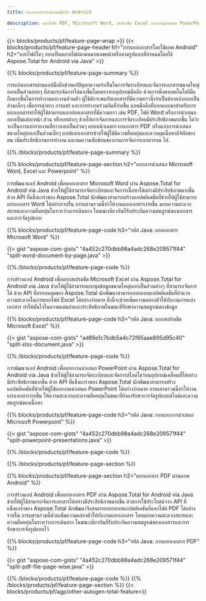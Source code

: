 ```yaml
---
title: แยกเอกสารผ่านแอพมือถือ Android 

description: แยกไฟล์ PDF, Microsoft Word, สเปรดชีต Excel และงานนำเสนอ PowerPoint ผ่านแอปพลิเคชัน Android ของคุณ แยกเอกสารตามหมายเลขหน้าหรือตามรูปแบบที่กำหนดไว้ล่วงหน้า
---
```


{{< blocks/products/pf/feature-page-wrap >}}
{{< blocks/products/pf/feature-page-header h1="การแยกเอกสารโดยใช้แอพ Android" h2="แยกไฟล์ใดๆ ออกเป็นหลายไฟล์ตามหมายเลขหน้าหรือตามรูปแบบที่กำหนดโดยใช้ Aspose.Total for Android via Java" >}}

{{% blocks/products/pf/feature-page-summary %}}

การแบ่งเอกสารผ่านแอปมือถือช่วยแก้ปัญหาความจำเป็นในการจัดระเบียบและจัดการเอกสารขนาดใหญ่ออกเป็นส่วนย่อยๆ ที่สามารถจัดการได้มากขึ้นโดยตรงจากอุปกรณ์มือถือ ด้วยการพึ่งพาเทคโนโลยีมือถือมากขึ้นในการทำงานและงานส่วนตัว ผู้ใช้มักจะพบกับเอกสารที่มีความยาวซึ่งจำเป็นต้องแบ่งออกเป็นส่วนเล็กๆ เพื่อการนำทาง การแชร์ และการทำงานร่วมกันที่ง่ายขึ้น แอพมือถือที่ออกแบบมาสำหรับการแยกเอกสารทำให้ผู้ใช้สามารถแยกย่อยเอกสารที่มีความยาว เช่น PDF, ไฟล์ Word หรือการนำเสนอออกเป็นแต่ละหน้า ส่วน หรือบทต่างๆ ช่วยให้การจัดการและการจัดระเบียบมีประสิทธิภาพมากขึ้น ไม่ว่าจะเป็นการแบ่งรายงานที่ยาวออกเป็นส่วนๆ แยกหน้าเฉพาะจากเอกสาร PDF หรือแบ่งการนำเสนอขนาดใหญ่ออกเป็นส่วนเล็กๆ แอปแยกเอกสารช่วยให้ผู้ใช้มีความยืดหยุ่นและควบคุมเนื้อหาดิจิทัลของตน เพิ่มประสิทธิภาพการทำงาน และลดความซับซ้อนของงานการจัดการเอกสารบน ไป.

{{% /blocks/products/pf/feature-page-summary  %}}

{{% blocks/products/pf/feature-page-section  h2="แยกการนำเสนอ Microsoft Word, Excel และ Powerpoint" %}}

การพัฒนาแอป Android เพื่อแยกเอกสาร Microsoft Word ผ่าน Aspose.Total for Android via Java ช่วยให้ผู้ใช้สามารถจัดระเบียบและจัดการเนื้อหาได้อย่างมีประสิทธิภาพมากขึ้น ด้วย API ที่แข็งแกร่งของ Aspose.Total นักพัฒนาสามารถสร้างแอปพลิเคชันที่ช่วยให้ผู้ใช้สามารถแยกเอกสาร Word ได้อย่างราบรื่น การผสานรวมนี้ทำให้งานแยกเอกสารง่ายขึ้น มอบความสะดวกสบายและความยืดหยุ่นในระหว่างการเดินทาง ในขณะเดียวกันก็รับประกันความสมบูรณ์ของเอกสารและการจัดรูปแบบ

{{% blocks/products/pf/feature-page-code h3="รหัส Java: แยกเอกสาร Microsoft Word" %}}

{{< gist "aspose-com-gists" "4a452c270dbb98a4adc268e209571f44" "split-word-document-by-page.java" >}}

{{% /blocks/products/pf/feature-page-code  %}}

การสร้างแอป Android เพื่อแยกสเปรดชีต Microsoft Excel ผ่าน Aspose.Total for Android via Java ช่วยให้ผู้ใช้สามารถแยกชุดข้อมูลขนาดใหญ่ออกเป็นส่วนต่างๆ ที่สามารถจัดการได้ ด้วย API ที่ครอบคลุมของ Aspose.Total นักพัฒนาสามารถออกแบบแอปพลิเคชันที่อำนวยความสะดวกในการแยกไฟล์ Excel ได้อย่างง่ายดาย สิ่งนี้จะช่วยเพิ่มความคล่องตัวให้กับงานการแบ่งเอกสาร ทำให้มั่นใจในความแม่นยำและประสิทธิภาพในขณะที่รักษาความสมบูรณ์ของข้อมูล


{{% blocks/products/pf/feature-page-code h3="รหัส Java: แยกสเปรดชีต Microsoft Excel" %}}

{{< gist "aspose-com-gists" "ad89e1c7bdb5a4c72f65aae895d95c40" "split-xlsx-document.java" >}}

{{% /blocks/products/pf/feature-page-code  %}}

การพัฒนาแอป Android เพื่อแยกงานนำเสนอ PowerPoint ผ่าน Aspose.Total for Android via Java ช่วยให้ผู้ใช้สามารถจัดระเบียบและจัดการสไลด์โชว์บนอุปกรณ์เคลื่อนที่ได้อย่างมีประสิทธิภาพมากขึ้น ด้วย API ที่แข็งแกร่งของ Aspose.Total นักพัฒนาสามารถสร้างแอปพลิเคชันที่ช่วยให้ผู้ใช้แยกงานนำเสนอ PowerPoint ได้อย่างง่ายดาย การผสานรวมนี้ทำให้งานแบ่งเอกสารง่ายขึ้น ให้ความสะดวกและความยืดหยุ่นในขณะที่ยังคงรักษาการจัดรูปแบบสไลด์และความสมบูรณ์ของเนื้อหา

{{% blocks/products/pf/feature-page-code h3="รหัส Java: การแยกการนำเสนอ Microsoft Powerpoint" %}}

{{< gist "aspose-com-gists" "4a452c270dbb98a4adc268e209571f44" "split-powerpoint-presentations.java" >}}

{{% /blocks/products/pf/feature-page-code  %}}

{{% /blocks/products/pf/feature-page-section %}}

{{% blocks/products/pf/feature-page-section  h2="แยกเอกสาร PDF ผ่านแอพ Android" %}}

การสร้างแอป Android เพื่อแยกเอกสาร PDF ผ่าน Aspose.Total for Android via Java ช่วยให้ผู้ใช้สามารถจัดการเอกสารได้อย่างมีประสิทธิภาพมากขึ้น ด้วยการใช้ประโยชน์จาก API ที่แข็งแกร่งของ Aspose.Total นักพัฒนาจึงสามารถออกแบบแอปพลิเคชันที่แยกไฟล์ PDF ได้อย่างราบรื่น การผสานรวมนี้ช่วยเพิ่มความคล่องตัวให้กับงานแยกเอกสาร โดยมอบความสะดวกสบายและความยืดหยุ่นในระหว่างการเดินทาง ในขณะเดียวกันก็รับประกันความสมบูรณ์ของเอกสารและการรักษาการจัดรูปแบบไว้

{{% blocks/products/pf/feature-page-code h3="รหัส Java: การแยกเอกสาร PDF" %}}

{{< gist "aspose-com-gists" "4a452c270dbb98a4adc268e209571f44" "split-pdf-file-page-wise.java" >}}

{{% /blocks/products/pf/feature-page-code  %}}
{{% /blocks/products/pf/feature-page-section %}}
{{< blocks/products/pf/agp/other-autogen-total-feature>}}